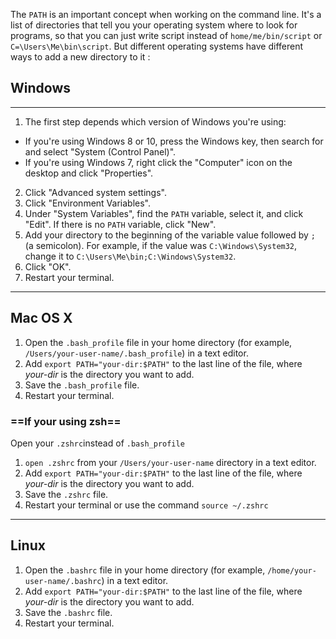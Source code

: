 The `PATH` is an important concept when working on the command line. It's a list of directories that tell you your operating system where to look for programs, so that you can just write script instead of `home/me/bin/script` or  `C=\Users\Me\bin\script`.  But different operating systems have different ways to add a new directory to it : 

## Windows
---
1.  The first step depends which version of Windows you're using:

-   If you're using Windows 8 or 10, press the Windows key, then search for and select "System (Control Panel)".
-   If you're using Windows 7, right click the "Computer" icon on the desktop and click "Properties".

2.  Click "Advanced system settings".
3.  Click "Environment Variables".
4.  Under "System Variables", find the `PATH` variable, select it, and click "Edit". If there is no `PATH` variable, click "New".
5.  Add your directory to the beginning of the variable value followed by `;` (a semicolon). For example, if the value was `C:\Windows\System32`, change it to `C:\Users\Me\bin;C:\Windows\System32`.
6.  Click "OK".
7.  Restart your terminal.

---

## Mac OS X

1.  Open the `.bash_profile` file in your home directory (for example, `/Users/your-user-name/.bash_profile`) in a text editor.
2.  Add `export PATH="your-dir:$PATH"` to the last line of the file, where _your-dir_ is the directory you want to add.
3.  Save the `.bash_profile` file.
4.  Restart your terminal.

### ==If your using zsh==

Open your `.zshrc`instead of `.bash_profile`
1. `open .zshrc` from your `/Users/your-user-name` directory in a text editor. 
2.  Add `export PATH="your-dir:$PATH"` to the last line of the file, where _your-dir_ is the directory you want to add.
3.  Save the `.zshrc` file.
4.  Restart your terminal or use the command `source ~/.zshrc`

---

## Linux

1.  Open the `.bashrc` file in your home directory (for example, `/home/your-user-name/.bashrc`) in a text editor.
2.  Add `export PATH="your-dir:$PATH"` to the last line of the file, where _your-dir_ is the directory you want to add.
3.  Save the `.bashrc` file.
4.  Restart your terminal.


